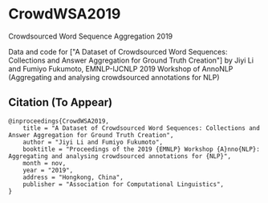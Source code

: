 # CrowdWSA2019
Crowdsourced Word Sequence Aggregation 2019

Data and code for ["A Dataset of Crowdsourced Word Sequences: Collections and Answer Aggregation for Ground Truth Creation"] by Jiyi Li and Fumiyo Fukumoto, EMNLP-IJCNLP 2019 Workshop of AnnoNLP (Aggregating and analysing crowdsourced annotations for NLP)


## Citation (To Appear)
    
	@inproceedings{CrowdWSA2019,
		title = "A Dataset of Crowdsourced Word Sequences: Collections and Answer Aggregation for Ground Truth Creation",
		author = "Jiyi Li and Fumiyo Fukumoto",
		booktitle = "Proceedings of the 2019 {EMNLP} Workshop {A}nno{NLP}: Aggregating and analysing crowdsourced annotations for {NLP}",
		month = nov,
		year = "2019",
		address = "Hongkong, China",
		publisher = "Association for Computational Linguistics",
    }